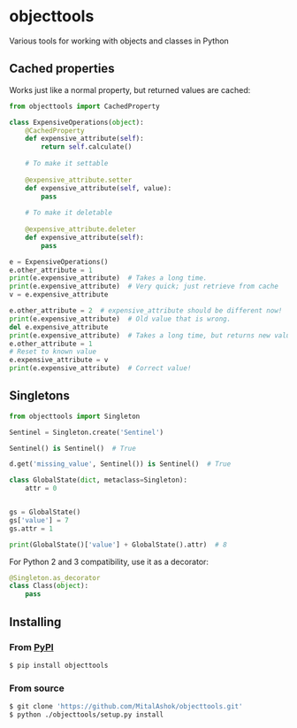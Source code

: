 # objecttools
Various tools for working with objects and classes in Python

## Cached properties

Works just like a normal property, but returned values are cached:

```python
from objecttools import CachedProperty

class ExpensiveOperations(object):
    @CachedProperty
    def expensive_attribute(self):
        return self.calculate()
    
    # To make it settable
    
    @expensive_attribute.setter
    def expensive_attribute(self, value):
        pass
    
    # To make it deletable
    
    @expensive_attribute.deleter
    def expensive_attribute(self):
        pass

e = ExpensiveOperations()
e.other_attribute = 1
print(e.expensive_attribute)  # Takes a long time.
print(e.expensive_attribute)  # Very quick; just retrieve from cache
v = e.expensive_attribute

e.other_attribute = 2  # expensive_attribute should be different now!
print(e.expensive_attribute)  # Old value that is wrong.
del e.expensive_attribute
print(e.expensive_attribute)  # Takes a long time, but returns new value.
e.other_attribute = 1
# Reset to known value
e.expensive_attribute = v
print(e.expensive_attribute)  # Correct value!
```

## Singletons

```python
from objecttools import Singleton

Sentinel = Singleton.create('Sentinel')

Sentinel() is Sentinel()  # True

d.get('missing_value', Sentinel()) is Sentinel()  # True

class GlobalState(dict, metaclass=Singleton):
    attr = 0


gs = GlobalState()
gs['value'] = 7
gs.attr = 1

print(GlobalState()['value'] + GlobalState().attr)  # 8
```

For Python 2 and 3 compatibility, use it as a decorator:

```python
@Singleton.as_decorator
class Class(object):
    pass
```

## Installing

### From [PyPI](https://pypi.org/project/objecttools/)

```bash
$ pip install objecttools
```

### From source

```bash
$ git clone 'https://github.com/MitalAshok/objecttools.git'
$ python ./objecttools/setup.py install
```
